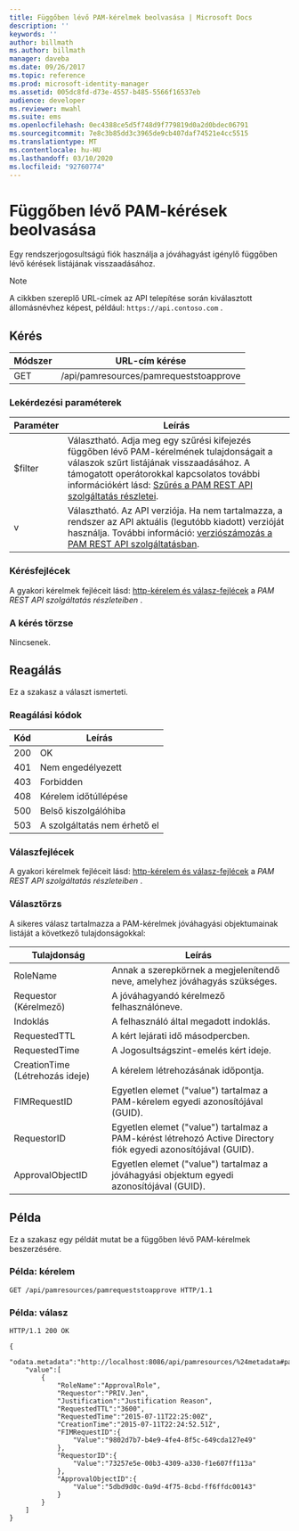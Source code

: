 ```yaml
---
title: Függőben lévő PAM-kérelmek beolvasása | Microsoft Docs
description: ''
keywords: ''
author: billmath
ms.author: billmath
manager: daveba
ms.date: 09/26/2017
ms.topic: reference
ms.prod: microsoft-identity-manager
ms.assetid: 005dc8fd-d73e-4557-b485-5566f16537eb
audience: developer
ms.reviewer: mwahl
ms.suite: ems
ms.openlocfilehash: 0ec4388ce5d5f748d9f779819d0a2d0bdec06791
ms.sourcegitcommit: 7e8c3b85dd3c3965de9cb407daf74521e4cc5515
ms.translationtype: MT
ms.contentlocale: hu-HU
ms.lasthandoff: 03/10/2020
ms.locfileid: "92760774"
---
```

# <a name="get-pending-pam-requests"></a>Függőben lévő PAM-kérések beolvasása
Egy rendszerjogosultságú fiók használja a jóváhagyást igénylő függőben lévő kérések listájának visszaadásához.

>[!NOTE]
>A cikkben szereplő URL-címek az API telepítése során kiválasztott állomásnévhez képest, például: `https://api.contoso.com` .

## <a name="request"></a>Kérés

Módszer  |URL-cím kérése  
---------|---------
GET     |/api/pamresources/pamrequeststoapprove

### <a name="query-parameters"></a>Lekérdezési paraméterek

Paraméter | Leírás
----------|--------------
$filter | Választható. Adja meg egy szűrési kifejezés függőben lévő PAM-kérelmének tulajdonságait a válaszok szűrt listájának visszaadásához. A támogatott operátorokkal kapcsolatos további információkért lásd: [Szűrés a PAM REST API szolgáltatás részletei](privileged-access-management-rest-api-service-details.md#filtering).
v | Választható. Az API verziója. Ha nem tartalmazza, a rendszer az API aktuális (legutóbb kiadott) verzióját használja. További információ: [verziószámozás a PAM REST API szolgáltatásban](privileged-access-management-rest-api-service-details.md#versioning).

### <a name="request-headers"></a>Kérésfejlécek
A gyakori kérelmek fejléceit lásd: [http-kérelem és válasz-fejlécek](privileged-access-management-rest-api-service-details.md#http-request-and-response-headers) a *PAM REST API szolgáltatás részleteiben* .

### <a name="request-body"></a>A kérés törzse
Nincsenek.

## <a name="response"></a>Reagálás
Ez a szakasz a választ ismerteti.

### <a name="response-codes"></a>Reagálási kódok

Kód  |Leírás  
---------|---------
200 | OK
401 | Nem engedélyezett
403 | Forbidden
408 | Kérelem időtúllépése   
500 | Belső kiszolgálóhiba
503 | A szolgáltatás nem érhető el

### <a name="response-headers"></a>Válaszfejlécek
A gyakori kérelmek fejléceit lásd: [http-kérelem és válasz-fejlécek](privileged-access-management-rest-api-service-details.md#http-request-and-response-headers) a *PAM REST API szolgáltatás részleteiben* .

### <a name="response-body"></a>Választörzs
A sikeres válasz tartalmazza a PAM-kérelmek jóváhagyási objektumainak listáját a következő tulajdonságokkal:

Tulajdonság | Leírás
---------|-------------
RoleName | Annak a szerepkörnek a megjelenítendő neve, amelyhez jóváhagyás szükséges.
Requestor (Kérelmező) | A jóváhagyandó kérelmező felhasználóneve.
Indoklás | A felhasználó által megadott indoklás.
RequestedTTL | A kért lejárati idő másodpercben.
RequestedTime | A Jogosultságszint-emelés kért ideje.
CreationTime (Létrehozás ideje) | A kérelem létrehozásának időpontja.
FIMRequestID | Egyetlen elemet ("value") tartalmaz a PAM-kérelem egyedi azonosítójával (GUID).
RequestorID | Egyetlen elemet ("value") tartalmaz a PAM-kérést létrehozó Active Directory fiók egyedi azonosítójával (GUID).
ApprovalObjectID | Egyetlen elemet ("value") tartalmaz a jóváhagyási objektum egyedi azonosítójával (GUID).

## <a name="example"></a>Példa
Ez a szakasz egy példát mutat be a függőben lévő PAM-kérelmek beszerzésére.

### <a name="example-request"></a>Példa: kérelem

```
GET /api/pamresources/pamrequeststoapprove HTTP/1.1
```

### <a name="example-response"></a>Példa: válasz

```
HTTP/1.1 200 OK

{
    "odata.metadata":"http://localhost:8086/api/pamresources/%24metadata#pamrequeststoapprove",
    "value":[
        {
            "RoleName":"ApprovalRole",
            "Requestor":"PRIV.Jen",
            "Justification":"Justification Reason",
            "RequestedTTL":"3600",
            "RequestedTime":"2015-07-11T22:25:00Z",
            "CreationTime":"2015-07-11T22:24:52.51Z",
            "FIMRequestID":{
                "Value":"9802d7b7-b4e9-4fe4-8f5c-649cda127e49"
            },
            "RequestorID":{
                "Value":"73257e5e-00b3-4309-a330-f1e607ff113a"
            },
            "ApprovalObjectID":{
                "Value":"5dbd9d0c-0a9d-4f75-8cbd-ff6ffdc00143"
            }
        }
    ]
}
```       
